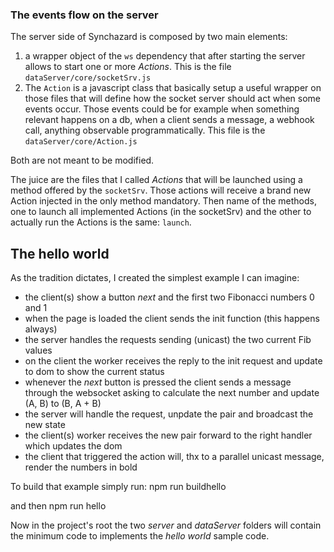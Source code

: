 ### The events flow on the server

The server side of Synchazard is composed by two main elements:
1) a wrapper object of the `ws` dependency that after starting the server allows to start one or more _Actions_. This is the file `dataServer/core/socketSrv.js`
2) The `Action` is a javascript class that basically setup a useful wrapper on those files that will define how the socket server should act when some events occur. Those events could be for example when something relevant happens on a db, when a client sends a message, a webhook call, anything observable programmatically. This file is the `dataServer/core/Action.js`

Both are not meant to be modified.

The juice are the files that I called _Actions_ that will be launched using a method offered by the `socketSrv`. Those actions will receive a brand new Action injected in the only method mandatory.
Then name of the methods, one to launch all implemented Actions (in the socketSrv) and the other to actually run the Actions is the same: `launch`.


## The hello world
As the tradition dictates, I created the simplest example I can imagine:
- the client(s) show a button _next_ and the first two Fibonacci numbers 0 and 1 
- when the page is loaded the client sends the init function (this happens always)
- the server handles the requests sending (unicast) the two current Fib values
- on the client the worker receives the reply to the init request and update to dom to show the current status
- whenever the _next_ button is pressed the client sends a message through the websocket asking to calculate the next number and update (A, B) to (B, A + B)
- the server will handle the request, unpdate the pair and broadcast the new state
- the client(s) worker receives the new pair forward to the right handler which updates the dom
- the client that triggered the action will, thx to a parallel unicast message, render the numbers in bold


To build that example simply run:
    npm run buildhello  

and then 
    npm run hello

Now in the project's root the two _server_ and _dataServer_ folders will contain the minimum code to implements the _hello world_ sample code.

